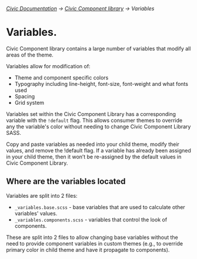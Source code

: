 _[Civic Documentation](../../README.md) &#8594; [Civic Component library](introduction.md) &#8594; Variables_
# Variables.

Civic Component library contains a large number of variables that modify all areas of the theme.

Variables allow for modification of:
- Theme and component specific colors
- Typography including line-height, font-size, font-weight and what fonts used
- Spacing
- Grid system

Variables set within the Civic Component Library has a corresponding variable with the `!default` flag.
This allows consumer themes to override any the variable's color without needing to change Civic Component Library SASS.

Copy and paste variables as needed into your child theme, modify their values, and remove the !default flag.
If a variable has already been assigned in your child theme, then it won’t be re-assigned by the default values in Civic Component Library.

## Where are the variables located

Variables are split into 2 files:
- `_variables.base.scss` - base variables that are used to calculate other
  variables' values.
- `_variables.components.scss` - variables that control the look of components.

These are split into 2 files to allow changing base variables without the
need to provide component variables in custom themes (e.g., to override
primary color in child theme and have it propagate to components).
